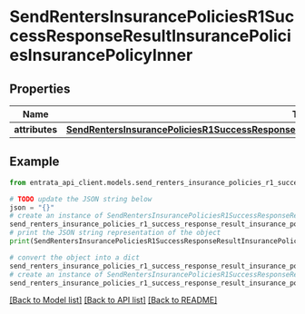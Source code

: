 # SendRentersInsurancePoliciesR1SuccessResponseResultInsurancePoliciesInsurancePolicyInner


## Properties

Name | Type | Description | Notes
------------ | ------------- | ------------- | -------------
**attributes** | [**SendRentersInsurancePoliciesR1SuccessResponseResultInsurancePoliciesInsurancePolicyInnerAttributes**](SendRentersInsurancePoliciesR1SuccessResponseResultInsurancePoliciesInsurancePolicyInnerAttributes.md) |  | 

## Example

```python
from entrata_api_client.models.send_renters_insurance_policies_r1_success_response_result_insurance_policies_insurance_policy_inner import SendRentersInsurancePoliciesR1SuccessResponseResultInsurancePoliciesInsurancePolicyInner

# TODO update the JSON string below
json = "{}"
# create an instance of SendRentersInsurancePoliciesR1SuccessResponseResultInsurancePoliciesInsurancePolicyInner from a JSON string
send_renters_insurance_policies_r1_success_response_result_insurance_policies_insurance_policy_inner_instance = SendRentersInsurancePoliciesR1SuccessResponseResultInsurancePoliciesInsurancePolicyInner.from_json(json)
# print the JSON string representation of the object
print(SendRentersInsurancePoliciesR1SuccessResponseResultInsurancePoliciesInsurancePolicyInner.to_json())

# convert the object into a dict
send_renters_insurance_policies_r1_success_response_result_insurance_policies_insurance_policy_inner_dict = send_renters_insurance_policies_r1_success_response_result_insurance_policies_insurance_policy_inner_instance.to_dict()
# create an instance of SendRentersInsurancePoliciesR1SuccessResponseResultInsurancePoliciesInsurancePolicyInner from a dict
send_renters_insurance_policies_r1_success_response_result_insurance_policies_insurance_policy_inner_from_dict = SendRentersInsurancePoliciesR1SuccessResponseResultInsurancePoliciesInsurancePolicyInner.from_dict(send_renters_insurance_policies_r1_success_response_result_insurance_policies_insurance_policy_inner_dict)
```
[[Back to Model list]](../README.md#documentation-for-models) [[Back to API list]](../README.md#documentation-for-api-endpoints) [[Back to README]](../README.md)


